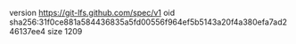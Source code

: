 version https://git-lfs.github.com/spec/v1
oid sha256:31f0ce881a584436835a5fd00556f964ef5b5143a20f4a380efa7ad246137ee4
size 1209
